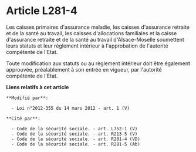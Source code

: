 # Article L281-4

Les caisses primaires d'assurance maladie, les caisses d'assurance retraite et de la santé au travail, les caisses
d'allocations familiales et la caisse d'assurance retraite et de la santé au travail d'Alsace-Moselle soumettent leurs
statuts et leur règlement intérieur à l'approbation de l'autorité compétente de l'Etat. 

Toute modification aux statuts ou au règlement intérieur doit être également approuvée, préalablement à son entrée en
vigueur, par l'autorité compétente de l'Etat.

**Liens relatifs à cet article**

	**Modifié par**:

	  - Loi n°2012-355 du 14 mars 2012 - art. 1 (V)

	**Cité par**:

	  - Code de la sécurité sociale. - art. L752-1 (V)
	  - Code de la sécurité sociale. - art. R213-5 (V)
	  - Code de la sécurité sociale. - art. R281-4 (VD)
	  - Code de la sécurité sociale. - art. R281-5 (Ab)
